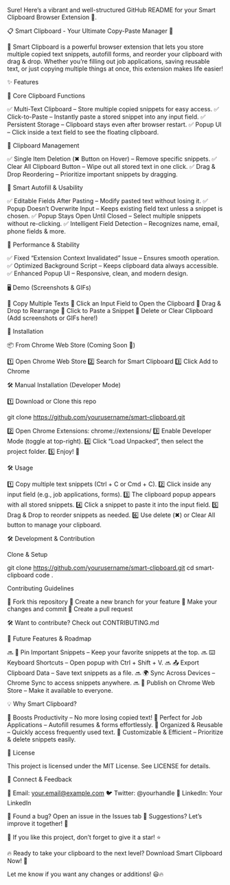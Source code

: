 Sure! Here’s a vibrant and well-structured GitHub README for your Smart Clipboard Browser Extension 🚀.

📋 Smart Clipboard - Your Ultimate Copy-Paste Manager 🚀

📌 Smart Clipboard is a powerful browser extension that lets you store multiple copied text snippets, autofill forms, and reorder your clipboard with drag & drop. Whether you’re filling out job applications, saving reusable text, or just copying multiple things at once, this extension makes life easier!

✨ Features

🔹 Core Clipboard Functions

✅ Multi-Text Clipboard – Store multiple copied snippets for easy access.
✅ Click-to-Paste – Instantly paste a stored snippet into any input field.
✅ Persistent Storage – Clipboard stays even after browser restart.
✅ Popup UI – Click inside a text field to see the floating clipboard.

🔹 Clipboard Management

✅ Single Item Deletion (✖ Button on Hover) – Remove specific snippets.
✅ Clear All Clipboard Button – Wipe out all stored text in one click.
✅ Drag & Drop Reordering – Prioritize important snippets by dragging.

🔹 Smart Autofill & Usability

✅ Editable Fields After Pasting – Modify pasted text without losing it.
✅ Popup Doesn’t Overwrite Input – Keeps existing field text unless a snippet is chosen.
✅ Popup Stays Open Until Closed – Select multiple snippets without re-clicking.
✅ Intelligent Field Detection – Recognizes name, email, phone fields & more.

🔹 Performance & Stability

✅ Fixed “Extension Context Invalidated” Issue – Ensures smooth operation.
✅ Optimized Background Script – Keeps clipboard data always accessible.
✅ Enhanced Popup UI – Responsive, clean, and modern design.

🖥️ Demo (Screenshots & GIFs)

🔹 Copy Multiple Texts
🔹 Click an Input Field to Open the Clipboard
🔹 Drag & Drop to Rearrange
🔹 Click to Paste a Snippet
🔹 Delete or Clear Clipboard
(Add screenshots or GIFs here!)

🔧 Installation

📦 From Chrome Web Store (Coming Soon 🚀)

1️⃣ Open Chrome Web Store
2️⃣ Search for Smart Clipboard
3️⃣ Click Add to Chrome

🛠 Manual Installation (Developer Mode)

1️⃣ Download or Clone this repo

git clone https://github.com/yourusername/smart-clipboard.git

2️⃣ Open Chrome Extensions:
chrome://extensions/
3️⃣ Enable Developer Mode (toggle at top-right).
4️⃣ Click “Load Unpacked”, then select the project folder.
5️⃣ Enjoy! 🚀

🛠 Usage

1️⃣ Copy multiple text snippets (Ctrl + C or Cmd + C).
2️⃣ Click inside any input field (e.g., job applications, forms).
3️⃣ The clipboard popup appears with all stored snippets.
4️⃣ Click a snippet to paste it into the input field.
5️⃣ Drag & Drop to reorder snippets as needed.
6️⃣ Use delete (✖) or Clear All button to manage your clipboard.

🛠 Development & Contribution

Clone & Setup

git clone https://github.com/yourusername/smart-clipboard.git
cd smart-clipboard
code .

Contributing Guidelines

🔹 Fork this repository
🔹 Create a new branch for your feature
🔹 Make your changes and commit
🔹 Create a pull request

🛠 Want to contribute? Check out CONTRIBUTING.md

🚀 Future Features & Roadmap

🔜 📌 Pin Important Snippets – Keep your favorite snippets at the top.
🔜 ⌨️ Keyboard Shortcuts – Open popup with Ctrl + Shift + V.
🔜 📤 Export Clipboard Data – Save text snippets as a file.
🔜 🌍 Sync Across Devices – Chrome Sync to access snippets anywhere.
🔜 🚀 Publish on Chrome Web Store – Make it available to everyone.

💡 Why Smart Clipboard?

🔹 Boosts Productivity – No more losing copied text!
🔹 Perfect for Job Applications – Autofill resumes & forms effortlessly.
🔹 Organized & Reusable – Quickly access frequently used text.
🔹 Customizable & Efficient – Prioritize & delete snippets easily.

📜 License

This project is licensed under the MIT License. See LICENSE for details.

💬 Connect & Feedback

📧 Email: your.email@example.com
🐦 Twitter: @yourhandle
💼 LinkedIn: Your LinkedIn

🔹 Found a bug? Open an issue in the Issues tab
🔹 Suggestions? Let’s improve it together! 🚀

🌟 If you like this project, don’t forget to give it a star! ⭐

🔥 Ready to take your clipboard to the next level? Download Smart Clipboard Now! 🚀

Let me know if you want any changes or additions! 😃🔥